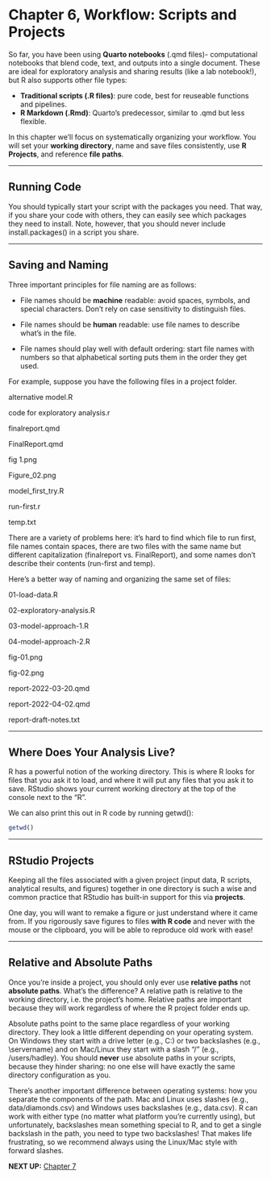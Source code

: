 # Chapter 6, Workflow: Scripts and Projects


So far, you have been using **Quarto notebooks** (.qmd files)-
computational notebooks that blend code, text, and outputs into a single
document. These are ideal for exploratory analysis and sharing results
(like a lab notebook!), but R also supports other file types:

- **Traditional scripts (.R files)**: pure code, best for reuseable
  functions and pipelines.
- **R Markdown (.Rmd)**: Quarto’s predecessor, similar to .qmd but less
  flexible.

In this chapter we’ll focus on systematically organizing your workflow.
You will set your **working directory**, name and save files
consistently, use **R Projects**, and reference **file paths**.

------------------------------------------------------------------------

## Running Code

You should typically start your script with the packages you need. That
way, if you share your code with others, they can easily see which
packages they need to install. Note, however, that you should never
include install.packages() in a script you share.

------------------------------------------------------------------------

## Saving and Naming

Three important principles for file naming are as follows:

- File names should be **machine** readable: avoid spaces, symbols, and
  special characters. Don’t rely on case sensitivity to distinguish
  files.

- File names should be **human** readable: use file names to describe
  what’s in the file.

- File names should play well with default ordering: start file names
  with numbers so that alphabetical sorting puts them in the order they
  get used.

For example, suppose you have the following files in a project folder.

alternative model.R

code for exploratory analysis.r

finalreport.qmd

FinalReport.qmd

fig 1.png

Figure_02.png

model_first_try.R

run-first.r

temp.txt

There are a variety of problems here: it’s hard to find which file to
run first, file names contain spaces, there are two files with the same
name but different capitalization (finalreport vs. FinalReport), and
some names don’t describe their contents (run-first and temp).

Here’s a better way of naming and organizing the same set of files:

01-load-data.R

02-exploratory-analysis.R

03-model-approach-1.R

04-model-approach-2.R

fig-01.png

fig-02.png

report-2022-03-20.qmd

report-2022-04-02.qmd

report-draft-notes.txt

------------------------------------------------------------------------

## Where Does Your Analysis Live?

R has a powerful notion of the working directory. This is where R looks
for files that you ask it to load, and where it will put any files that
you ask it to save. RStudio shows your current working directory at the
top of the console next to the “R”.

We can also print this out in R code by running getwd():

``` r
getwd()
```

------------------------------------------------------------------------

## RStudio Projects

Keeping all the files associated with a given project (input data, R
scripts, analytical results, and figures) together in one directory is
such a wise and common practice that RStudio has built-in support for
this via **projects**.

One day, you will want to remake a figure or just understand where it
came from. If you rigorously save figures to files **with R code** and
never with the mouse or the clipboard, you will be able to reproduce old
work with ease!

------------------------------------------------------------------------

## Relative and Absolute Paths

Once you’re inside a project, you should only ever use **relative
paths** not **absolute paths**. What’s the difference? A relative path
is relative to the working directory, i.e. the project’s home. Relative
paths are important because they will work regardless of where the R
project folder ends up.

Absolute paths point to the same place regardless of your working
directory. They look a little different depending on your operating
system. On Windows they start with a drive letter (e.g., C:) or two
backslashes (e.g., \servername) and on Mac/Linux they start with a slash
“/” (e.g., /users/hadley). You should **never** use absolute paths in
your scripts, because they hinder sharing: no one else will have exactly
the same directory configuration as you.

There’s another important difference between operating systems: how you
separate the components of the path. Mac and Linux uses slashes (e.g.,
data/diamonds.csv) and Windows uses backslashes (e.g., data.csv). R can
work with either type (no matter what platform you’re currently using),
but unfortunately, backslashes mean something special to R, and to get a
single backslash in the path, you need to type two backslashes! That
makes life frustrating, so we recommend always using the Linux/Mac style
with forward slashes.

**NEXT UP:** [Chapter
7](https://github.com/UCSC-Treehouse/Essential-skills-for-Treehouse-computational-research/blob/main/Chapter-Instructions/Chapter_07_Instructions.md)

